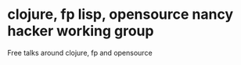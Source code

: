# clojure, fp lisp, opensource nancy hacker working group
Free talks around clojure, fp and opensource 
 
